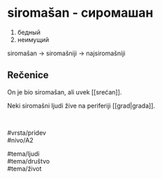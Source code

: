# siromašan - сиромашан

1. бедный  
2. неимущий  

siromašan → siromašniji → najsiromašniji  

## Rečenice

On je bio siromašan, ali uvek [[srećan]].  

Neki siromašni ljudi žive na periferiji [[grad|grada]].  

<br>

#vrsta/pridev  
#nivo/A2  

#tema/ljudi  
#tema/društvo  
#tema/život
